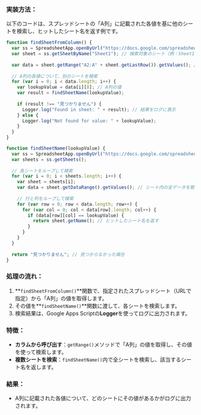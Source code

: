 ### 実装方法：
以下のコードは、スプレッドシートの「A列」に記載された各値を基に他のシートを検索し、ヒットしたシート名を返す例です。

```javascript
function findSheetFromColumn() {
  var ss = SpreadsheetApp.openByUrl("https://docs.google.com/spreadsheets/d/1AbCdeFgHiJkLmNoPqRsTuvWxYz/edit"); // 特定のスプレッドシートを開く
  var sheet = ss.getSheetByName("Sheet1"); // 検索対象のシート（例：Sheet1）
  
  var data = sheet.getRange("A2:A" + sheet.getLastRow()).getValues(); // A列のデータを取得（ヘッダー行を除く）
  
  // A列の各値について、別のシートを検索
  for (var i = 0; i < data.length; i++) {
    var lookupValue = data[i][0]; // A列の値
    var result = findSheetName(lookupValue);
    
    if (result !== "見つかりません") {
      Logger.log("Found in sheet: " + result); // 結果をログに表示
    } else {
      Logger.log("Not found for value: " + lookupValue);
    }
  }
}

function findSheetName(lookupValue) {
  var ss = SpreadsheetApp.openByUrl("https://docs.google.com/spreadsheets/d/1AbCdeFgHiJkLmNoPqRsTuvWxYz/edit"); // 参照するスプレッドシート
  var sheets = ss.getSheets();
  
  // 各シートをループして検索
  for (var i = 0; i < sheets.length; i++) {
    var sheet = sheets[i];
    var data = sheet.getDataRange().getValues(); // シート内の全データを取得
    
    // 行と列をループして検索
    for (var row = 0; row < data.length; row++) {
      for (var col = 0; col < data[row].length; col++) {
        if (data[row][col] == lookupValue) {
          return sheet.getName(); // ヒットしたシート名を返す
        }
      }
    }
  }
  
  return "見つかりません"; // 見つからなかった場合
}
```

### 処理の流れ：
1. **`findSheetFromColumn()`**関数で、指定されたスプレッドシート（URLで指定）から「A列」の値を取得します。
2. その値を**`findSheetName()`**関数に渡して、各シートを検索します。
3. 検索結果は、Google Apps Scriptの**Logger**を使ってログに出力されます。

### 特徴：
- **カラムから呼び出す**：`getRange()`メソッドで「A列」の値を取得し、その値を使って検索します。
- **複数シートを検索**：`findSheetName()`内で全シートを検索し、該当するシート名を返します。

### 結果：
- A列に記載された各値について、どのシートにその値があるかがログに出力されます。
